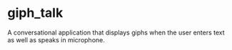 # giph_talk
 A conversational application that displays giphs when the user enters text as well as speaks in microphone.
